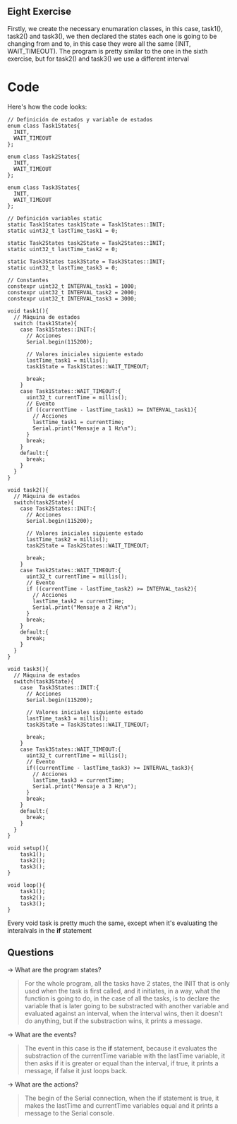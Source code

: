 ## Eight Exercise

Firstly, we create the necessary enumaration classes, in this case, task1(), task2() and task3(), we then declared the states each one is going to be changing from and to, in this case they were all the same (INIT, WAIT_TIMEOUT). The program is pretty similar to the one in the sixth exercise, but for task2() and task3() we use a different interval

# Code
Here's how the code looks:

    // Definición de estados y variable de estados
    enum class Task1States{
      INIT,
      WAIT_TIMEOUT
    };
    
    enum class Task2States{
      INIT,
      WAIT_TIMEOUT
    };
    
    enum class Task3States{
      INIT,
      WAIT_TIMEOUT
    };
    
    // Definición variables static
    static Task1States task1State = Task1States::INIT;
    static uint32_t lastTime_task1 = 0;
    
    static Task2States task2State = Task2States::INIT;
    static uint32_t lastTime_task2 = 0;
    
    static Task3States task3State = Task3States::INIT;
    static uint32_t lastTime_task3 = 0;
    
    // Constantes
    constexpr uint32_t INTERVAL_task1 = 1000;
    constexpr uint32_t INTERVAL_task2 = 2000;
    constexpr uint32_t INTERVAL_task3 = 3000;
    
    void task1(){
      // Máquina de estados
      switch (task1State){
        case Task1States::INIT:{
          // Acciones
          Serial.begin(115200);
    
          // Valores iniciales siguiente estado
          lastTime_task1 = millis();
          task1State = Task1States::WAIT_TIMEOUT;
    
          break;
        }
        case Task1States::WAIT_TIMEOUT:{
          uint32_t currentTime = millis();
          // Evento
          if ((currentTime - lastTime_task1) >= INTERVAL_task1){
            // Acciones
            lastTime_task1 = currentTime;
            Serial.print("Mensaje a 1 Hz\n");
          }
          break;
        }
        default:{
          break;
        }
      }
    }
    
    void task2(){
      // Máquina de estados
      switch(task2State){
        case Task2States::INIT:{
          // Acciones
          Serial.begin(115200);
    
          // Valores iniciales siguiente estado
          lastTime_task2 = millis();
          task2State = Task2States::WAIT_TIMEOUT;
    
          break;
        }
        case Task2States::WAIT_TIMEOUT:{
          uint32_t currentTime = millis();
          // Evento
          if ((currentTime - lastTime_task2) >= INTERVAL_task2){
            // Acciones
            lastTime_task2 = currentTime;
            Serial.print("Mensaje a 2 Hz\n");
          }
          break;
        }
        default:{
          break;
        }
      }
    }
    
    void task3(){
      // Máquina de estados
      switch(task3State){
        case  Task3States::INIT:{
          // Acciones
          Serial.begin(115200);
    
          // Valores iniciales siguiente estado
          lastTime_task3 = millis();
          task3State = Task3States::WAIT_TIMEOUT;
    
          break;
        }
        case Task3States::WAIT_TIMEOUT:{
          uint32_t currentTime = millis();
          // Evento
          if((currentTime - lastTime_task3) >= INTERVAL_task3){
            // Acciones
            lastTime_task3 = currentTime;
            Serial.print("Mensaje a 3 Hz\n");
          }
          break;
        }
        default:{
          break;
        }
      }
    }
    
    void setup(){
        task1();
        task2();
        task3();
    }
    
    void loop(){
        task1();
        task2();
        task3();
    }
Every void task is pretty much the same, except when it's evaluating the interalvals in the **if** statement

## Questions
-> What are the program states?
> For the whole program, all the tasks have 2 states, the INIT that is only used when the task is first called, and it initiates, in a way, what the function is going to do, in the case of all the tasks, is to declare the variable that is later going to be substracted with another variable and evaluated against an interval, when the interval wins, then it doesn't do anything, but if the substraction wins, it prints a message.

-> What are the events?
> The event in this case is the **if** statement, because it evaluates the substraction of the currentTime variable with the lastTime variable, it then asks if it is greater or equal than the interval, if true, it prints a message, if false it just loops back.

-> What are the actions?
> The begin of the Serial connection, when the if statement is true, it makes the lastTime and currentTime variables equal and it prints a message to the Serial console.
